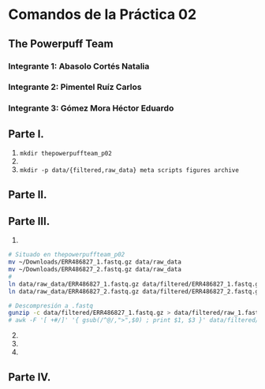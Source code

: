 # Comandos de la Práctica 02
## The Powerpuff Team
### Integrante 1: Abasolo Cortés Natalia
### Integrante 2: Pimentel Ruíz Carlos
### Integrante 3: Gómez Mora Héctor Eduardo

## Parte I.
01. `mkdir thepowerpuffteam_p02`
02.
03. `mkdir -p data/{filtered,raw_data} meta scripts figures archive`

## Parte II.

## Parte III.
1.
  ~~~bash
  # Situado en thepowerpuffteam_p02
  mv ~/Downloads/ERR486827_1.fastq.gz data/raw_data
  mv ~/Downloads/ERR486827_2.fastq.gz data/raw_data
  #
  ln data/raw_data/ERR486827_1.fastq.gz data/filtered/ERR486827_1.fastq.gz
  ln data/raw_data/ERR486827_2.fastq.gz data/filtered/ERR486827_2.fastq.gz

  # Descompresión a .fastq
  gunzip -c data/filtered/ERR486827_1.fastq.gz > data/filtered/raw_1.fastq
  # awk -F '[ +#/]' '{ gsub(/^@/,">",$0) ; print $1, $3 }' data/filtered/raw_1.fastq > secuencia
  ~~~

2.
3.
4.


## Parte IV.
